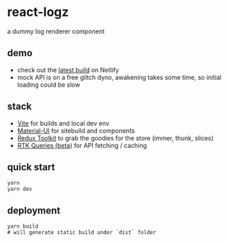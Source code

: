 # react-logz
a dummy log renderer component

## demo

- check out the [latest build](https://nifty-jones-bbbabf.netlify.app/) on Netlify
- mock API is on a free glitch dyno, awakening takes some time, so initial loading could be slow

## stack

- [Vite](https://vitejs.dev/) for builds and local dev env
- [Material-UI](https://material-ui.com/) for sitebuild and components
- [Redux Toolkit](https://redux-toolkit.js.org/) to grab the goodies for the store (immer, thunk, slices)
- [RTK Queries (beta)](https://rtk-query-docs.netlify.app/) for API fetching / caching

## quick start

```
yarn
yarn dev
```

## deployment

```
yarn build
# will generate static build under `dist` folder
```
